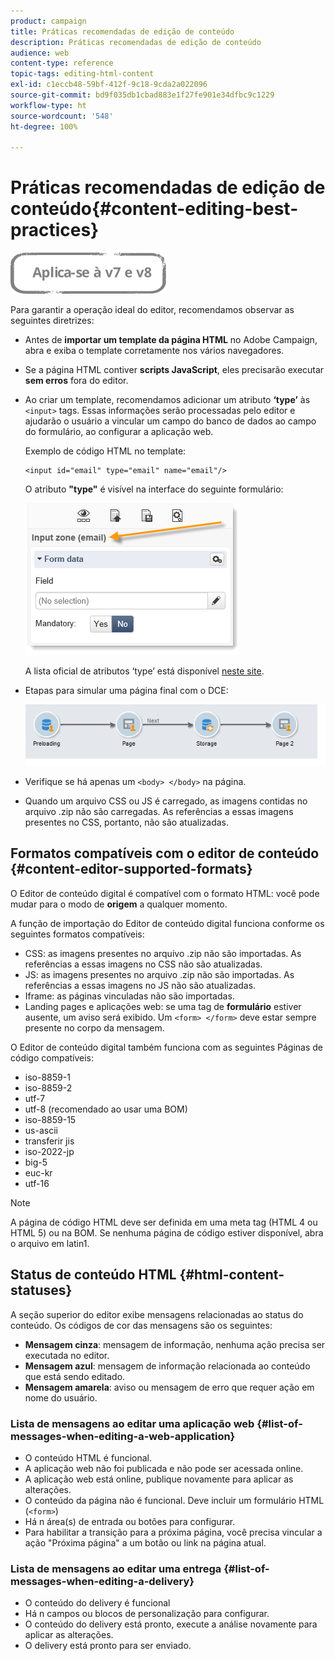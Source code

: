 ```yaml
---
product: campaign
title: Práticas recomendadas de edição de conteúdo
description: Práticas recomendadas de edição de conteúdo
audience: web
content-type: reference
topic-tags: editing-html-content
exl-id: c1eccb48-59bf-412f-9c18-9cda2a022096
source-git-commit: bd9f035db1cbad883e1f27fe901e34dfbc9c1229
workflow-type: ht
source-wordcount: '548'
ht-degree: 100%

---
```


# Práticas recomendadas de edição de conteúdo{#content-editing-best-practices}

![](../../assets/common.svg)

Para garantir a operação ideal do editor, recomendamos observar as seguintes diretrizes:

* Antes de **importar um template da página HTML** no Adobe Campaign, abra e exiba o template corretamente nos vários navegadores.
* Se a página HTML contiver **scripts JavaScript**, eles precisarão executar **sem erros** fora do editor.
* Ao criar um template, recomendamos adicionar um atributo **‘type’** às `<input>` tags. Essas informações serão processadas pelo editor e ajudarão o usuário a vincular um campo do banco de dados ao campo do formulário, ao configurar a aplicação web.

   Exemplo de código HTML no template:

   ```
   <input id="email" type="email" name="email"/>
   ```

   O atributo **&quot;type&quot;** é visível na interface do seguinte formulário:

   ![](assets/dce_sidebar_inputtypechanges.png)

   A lista oficial de atributos ‘type’ está disponível [neste site](https://www.w3schools.com/tags/att_input_type.asp).

* Etapas para simular uma página final com o DCE:

   ![](assets/dce_enchainement.png)

* Verifique se há apenas um `<body> </body>` na página.
* Quando um arquivo CSS ou JS é carregado, as imagens contidas no arquivo .zip não são carregadas. As referências a essas imagens presentes no CSS, portanto, não são atualizadas.

## Formatos compatíveis com o editor de conteúdo {#content-editor-supported-formats}

O Editor de conteúdo digital é compatível com o formato HTML: você pode mudar para o modo de **origem** a qualquer momento.

A função de importação do Editor de conteúdo digital funciona conforme os seguintes formatos compatíveis:

* CSS: as imagens presentes no arquivo .zip não são importadas. As referências a essas imagens no CSS não são atualizadas.
* JS: as imagens presentes no arquivo .zip não são importadas. As referências a essas imagens no JS não são atualizadas.
* Iframe: as páginas vinculadas não são importadas.
* Landing pages e aplicações web: se uma tag de **formulário** estiver ausente, um aviso será exibido. Um `<form> </form>` deve estar sempre presente no corpo da mensagem.

O Editor de conteúdo digital também funciona com as seguintes Páginas de código compatíveis:

* iso-8859-1
* iso-8859-2
* utf-7
* utf-8 (recomendado ao usar uma BOM)
* iso-8859-15
* us-ascii
* transferir jis
* iso-2022-jp
* big-5
* euc-kr
* utf-16

>[!NOTE]
>
>A página de código HTML deve ser definida em uma meta tag (HTML 4 ou HTML 5) ou na BOM. Se nenhuma página de código estiver disponível, abra o arquivo em latin1.

## Status de conteúdo HTML {#html-content-statuses}

A seção superior do editor exibe mensagens relacionadas ao status do conteúdo. Os códigos de cor das mensagens são os seguintes:

* **Mensagem cinza**: mensagem de informação, nenhuma ação precisa ser executada no editor.
* **Mensagem azul**: mensagem de informação relacionada ao conteúdo que está sendo editado.
* **Mensagem amarela**: aviso ou mensagem de erro que requer ação em nome do usuário.

### Lista de mensagens ao editar uma aplicação web {#list-of-messages-when-editing-a-web-application}

* O conteúdo HTML é funcional.
* A aplicação web não foi publicada e não pode ser acessada online.
* A aplicação web está online, publique novamente para aplicar as alterações.
* O conteúdo da página não é funcional. Deve incluir um formulário HTML (`<form>`)
* Há n área(s) de entrada ou botões para configurar.
* Para habilitar a transição para a próxima página, você precisa vincular a ação &quot;Próxima página&quot; a um botão ou link na página atual.

### Lista de mensagens ao editar uma entrega {#list-of-messages-when-editing-a-delivery}

* O conteúdo do delivery é funcional
* Há n campos ou blocos de personalização para configurar.
* O conteúdo do delivery está pronto, execute a análise novamente para aplicar as alterações.
* O delivery está pronto para ser enviado.
